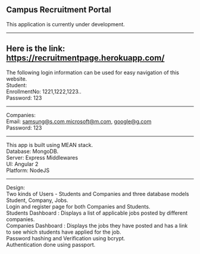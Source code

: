 Campus Recruitment Portal
----
This application is currently under development.

---------------------------------------------------------------------------------------
Here is the link: https://recruitmentpage.herokuapp.com/
---
The following login information can be used for easy navigation of this website.<br />
Student:<br />
EnrollmentNo: 1221,1222,1223..<br />
Password:     123<br/>

--------------
Companies:<br />
Email:    samsung@s.com,microsoft@m.com, google@g.com<br />
Password: 123<br />

---------------------------------------------------------------------------------------
This app is built using MEAN stack.<br />
Database: MongoDB.<br />
Server:   Express Middlewares<br />
UI:       Angular 2<br />
Platform: NodeJS<br />

---------------------------------------------------------------------------------------
Design: <br />
Two kinds of Users - Students and Companies and three database models Student, Company, Jobs.<br/>
Login and register page for both Companies and Students.<br/>
Students Dashboard : Displays a list of applicable jobs posted by different companies.<br/>
Companies Dashboard : Displays the jobs they have posted and has a link to see which students have applied for the job.<br/>
Password hashing and Verification using bcrypt.<br />
Authentication done using passport.<br />
